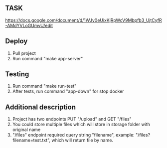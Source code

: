 ## TASK
https://docs.google.com/document/d/1WJv0eUixKjRpWcV9Mbpfb3_UjtCyfR-AMdYVLoGUmvU/edit

## Deploy
1. Pull project
2. Run command "make app-server"
## Testing
1. Run command "make run-test"
2. After tests, run command "app-down" for stop docker

## Additional description
1. Project has two endpoints PUT "/upload" and GET "/files"
2. You could store multiple files which will store in storage folder with original name
2. "/files" endpoint required query string "filename", example: "/files?filename=test.txt", which will return file by name.

